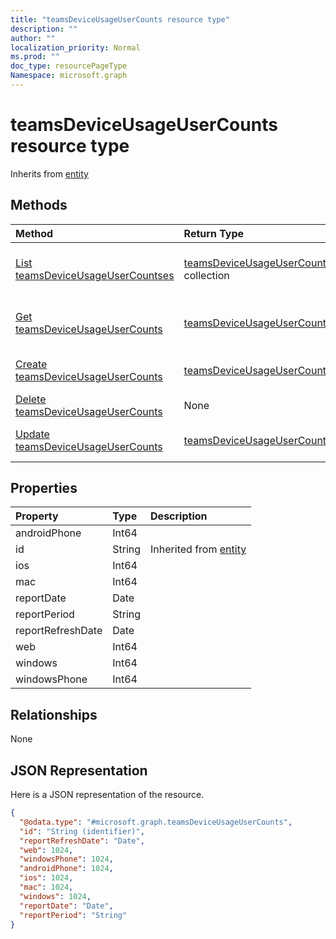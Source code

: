 ```yaml
---
title: "teamsDeviceUsageUserCounts resource type"
description: ""
author: ""
localization_priority: Normal
ms.prod: ""
doc_type: resourcePageType
Namespace: microsoft.graph
---
```



# teamsDeviceUsageUserCounts resource type




Inherits from [entity](../resources/entity.md)

## Methods
|Method|Return Type|Description|
|:---|:---|:---|
|[List teamsDeviceUsageUserCountses](../api/teamsdeviceusageusercounts-list.md)|[teamsDeviceUsageUserCounts](../resources/teamsDeviceUsageUserCounts.md) collection|List properties and relationships of the [teamsDeviceUsageUserCounts](../resources/teamsdeviceusageusercounts.md) objects.|
|[Get teamsDeviceUsageUserCounts](../api/teamsdeviceusageusercounts-get.md)|[teamsDeviceUsageUserCounts](../resources/teamsDeviceUsageUserCounts.md)|Read properties and relationships of the [teamsDeviceUsageUserCounts](../resources/teamsdeviceusageusercounts.md) object.|
|[Create teamsDeviceUsageUserCounts](../api/teamsdeviceusageusercounts-create.md)|[teamsDeviceUsageUserCounts](../resources/teamsDeviceUsageUserCounts.md)|Create a new [teamsDeviceUsageUserCounts](../resources/teamsdeviceusageusercounts.md) object.|
|[Delete teamsDeviceUsageUserCounts](../api/teamsdeviceusageusercounts-delete.md)|None|Deletes a [teamsDeviceUsageUserCounts](../resources/teamsdeviceusageusercounts.md).|
|[Update teamsDeviceUsageUserCounts](../api/teamsdeviceusageusercounts-update.md)|[teamsDeviceUsageUserCounts](../resources/teamsDeviceUsageUserCounts.md)|Update the properties of a [teamsDeviceUsageUserCounts](../resources/teamsdeviceusageusercounts.md) object.|

## Properties
|Property|Type|Description|
|:---|:---|:---|
|androidPhone|Int64||
|id|String| Inherited from [entity](../resources/entity.md)|
|ios|Int64||
|mac|Int64||
|reportDate|Date||
|reportPeriod|String||
|reportRefreshDate|Date||
|web|Int64||
|windows|Int64||
|windowsPhone|Int64||

## Relationships
None

## JSON Representation
Here is a JSON representation of the resource.
<!-- {
  "blockType": "resource",
  "keyProperty": "id",
  "@odata.type": "microsoft.graph.teamsDeviceUsageUserCounts",
  "baseType": "microsoft.graph.entity",
  "openType": false
}
-->
``` json
{
  "@odata.type": "#microsoft.graph.teamsDeviceUsageUserCounts",
  "id": "String (identifier)",
  "reportRefreshDate": "Date",
  "web": 1024,
  "windowsPhone": 1024,
  "androidPhone": 1024,
  "ios": 1024,
  "mac": 1024,
  "windows": 1024,
  "reportDate": "Date",
  "reportPeriod": "String"
}
```

